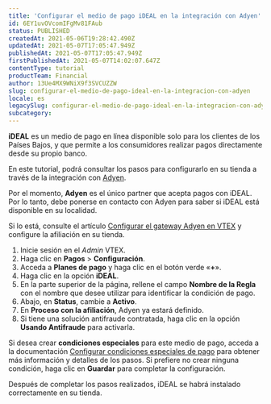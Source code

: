 ```yaml
---
title: 'Configurar el medio de pago iDEAL en la integración con Adyen'
id: 6EY1uvOVcomIFgMv81FAub
status: PUBLISHED
createdAt: 2021-05-06T19:28:42.490Z
updatedAt: 2021-05-07T17:05:47.949Z
publishedAt: 2021-05-07T17:05:47.949Z
firstPublishedAt: 2021-05-07T14:02:07.647Z
contentType: tutorial
productTeam: Financial
author: 13Ue4MX9WNiX9f3SVCUZZW
slug: configurar-el-medio-de-pago-ideal-en-la-integracion-con-adyen
locale: es
legacySlug: configurar-el-medio-de-pago-ideal-en-la-integracion-con-adyen
subcategory: 
---
```


__iDEAL__ es un medio de pago en línea disponible solo para los clientes de los Países Bajos, y que permite a los consumidores realizar pagos directamente desde su propio banco.

En este tutorial, podrá consultar los pasos para configurarlo en su tienda a través de la integración con [Adyen](https://help.vtex.com/es/tutorial/how-to-configure-the-adyen-gateway-on-vtex--tutorials_2337).

<div class="alert alert-danger">
  <div>Por el momento, <b>Adyen</b> es el único partner que acepta pagos con iDEAL. Por lo tanto, debe ponerse en contacto con Adyen para saber si iDEAL está disponible en su localidad.
<p>Si lo está, consulte el artículo <a href="https://help.vtex.com/es/tutorial/how-to-configure-the-adyen-gateway-on-vtex--tutorials_2337">Configurar el gateway Adyen en VTEX</a> y configure la afiliación en su tienda.
  </div>

1. Inicie sesión en el _Admin_ VTEX. 
2. Haga clic en __Pagos__ > __Configuración__. 
3. Acceda a __Planes de pago__ y haga clic en el botón verde «__+__». 
4. Haga clic en la opción __iDEAL__. 
5. En la parte superior de la página, rellene el campo __Nombre de la Regla__ con el nombre que desee utilizar para identificar la condición de pago. 
6. Abajo, en __Status__, cambie a __Activo__. 
7. En __Proceso con la afiliación__, Adyen ya estará definido. 
8. Si tiene una solución antifraude contratada, haga clic en la opción __Usando Antifraude__ para activarla. 

Si desea crear __condiciones especiales__ para este medio de pago, acceda a la documentación [Configurar condiciones especiales de pago](https://help.vtex.com/es/tutorial/condicoes-especiais--tutorials_456) para obtener más información y detalles de los pasos. Si prefiere no crear ninguna condición, haga clic en __Guardar__ para completar la configuración.

Después de completar los pasos realizados, iDEAL se habrá instalado correctamente en su tienda.

